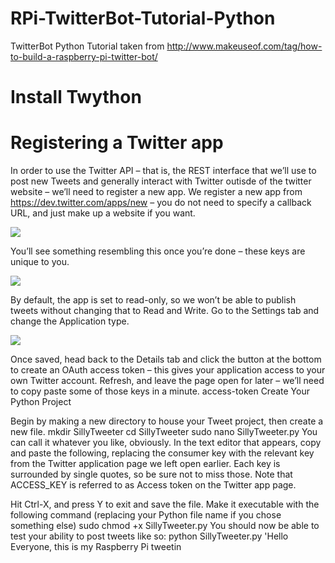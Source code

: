 RPi-TwitterBot-Tutorial-Python
==============================

TwitterBot Python Tutorial taken from http://www.makeuseof.com/tag/how-to-build-a-raspberry-pi-twitter-bot/

Install Twython
===============
<pre class="code-text-only" style="display: none;">
<code>sudo apt-get update</code>
<code>sudo apt-get upgrade</code>
<code>sudo apt-get install python-setuptools</code>
<code>sudo easy_install pip</code>
<code>sudo pip install twython</code>
</pre>

Registering a Twitter app
=========================
In order to use the Twitter API – that is, the REST interface that we’ll use to post new Tweets and generally
 interact with Twitter outisde of the twitter website – we’ll need to register a new app. We register a new app 
 from https://dev.twitter.com/apps/new – you do not need to specify a callback URL, and just make up a website if you want.
 
 
<img src="http://main.makeuseoflimited.netdna-cdn.com/wp-content/uploads/2013/08/new-twitter-app.jpg">
 
 You’ll see something resembling this once you’re done – these keys are unique to you.

<img src="http://main.makeuseoflimited.netdna-cdn.com/wp-content/uploads/2013/08/twitter-app.jpg">

By default, the app is set to read-only, so we won’t be able to publish tweets without changing that to Read and Write. Go to the Settings tab and change the Application type.

<img src="http://main.makeuseoflimited.netdna-cdn.com/wp-content/uploads/2013/08/readwrite-access.jpg">

Once saved, head back to the Details tab and click the button at the bottom to create an OAuth access token – this gives your application access to your own Twitter account. Refresh, and leave the page open for later – we’ll need to copy paste some of those keys in a minute.
access-token
Create Your Python Project

Begin by making a new directory to house your Tweet project, then create a new file.
mkdir SillyTweeter
cd SillyTweeter
sudo nano SillyTweeter.py
You can call it whatever you like, obviously.
In the text editor that appears, copy and paste the following, replacing the consumer key with the relevant key from the Twitter application page we left open earlier. Each key is surrounded by single quotes, so be sure not to miss those. Note that ACCESS_KEY is referred to as Access token on the Twitter app page.
<pre class="code-text-only" style="display: none;">
<code>#!/usr/bin/env python
import sys
from twython import Twython
CONSUMER_KEY = '***************YOUR DATA*****************'
CONSUMER_SECRET = '***************YOUR DATA*****************'
ACCESS_KEY = '***************YOUR DATA*****************'
ACCESS_SECRET = '***************YOUR DATA*****************'

api = Twython(CONSUMER_KEY,CONSUMER_SECRET,ACCESS_KEY,ACCESS_SECRET) 

api.update_status(status=sys.argv[1])
</code></pre>
Hit Ctrl-X, and press Y to exit and save the file. Make it executable with the following command (replacing your Python file name if you chose something else)
sudo chmod +x SillyTweeter.py
You should now be able to test your ability to post tweets like so:
python SillyTweeter.py 'Hello Everyone, this is my Raspberry Pi tweetin
